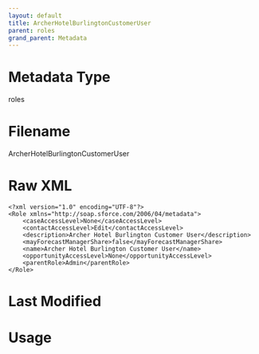```yaml
---
layout: default
title: ArcherHotelBurlingtonCustomerUser
parent: roles
grand_parent: Metadata
---
```

# Metadata Type
roles


# Filename 
ArcherHotelBurlingtonCustomerUser


# Raw XML
```
<?xml version="1.0" encoding="UTF-8"?>
<Role xmlns="http://soap.sforce.com/2006/04/metadata">
    <caseAccessLevel>None</caseAccessLevel>
    <contactAccessLevel>Edit</contactAccessLevel>
    <description>Archer Hotel Burlington Customer User</description>
    <mayForecastManagerShare>false</mayForecastManagerShare>
    <name>Archer Hotel Burlington Customer User</name>
    <opportunityAccessLevel>None</opportunityAccessLevel>
    <parentRole>Admin</parentRole>
</Role>
```


# Last Modified


# Usage
